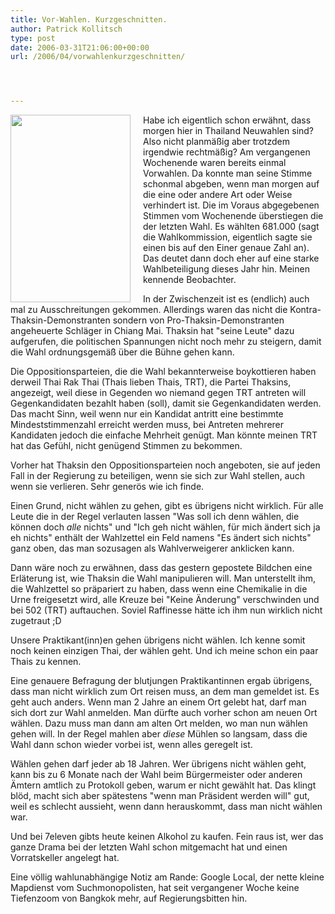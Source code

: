 ```yaml
---
title: Vor-Wahlen. Kurzgeschnitten.
author: Patrick Kollitsch
type: post
date: 2006-03-31T21:06:00+00:00
url: /2006/04/vorwahlenkurzgeschnitten/




---
```

<img src="/images/208.jpg" style="height:300px; width:192px;float: left;margin-right: 20px;" />Habe ich eigentlich schon erw&auml;hnt, dass morgen hier in Thailand Neuwahlen sind? Also nicht planm&auml;&szlig;ig aber trotzdem irgendwie rechtm&auml;&szlig;ig? Am vergangenen Wochenende waren bereits einmal Vorwahlen. Da konnte man seine Stimme schonmal abgeben, wenn man morgen auf die eine oder andere Art oder Weise verhindert ist. Die im Voraus abgegebenen Stimmen vom Wochenende &uuml;berstiegen die der letzten Wahl. Es w&auml;hlten 681.000 (sagt die Wahlkommission, eigentlich sagte sie einen bis auf den Einer genaue Zahl an). Das deutet dann doch eher auf eine starke Wahlbeteiligung dieses Jahr hin. Meinen kennende Beobachter.

In der Zwischenzeit ist es (endlich) auch mal zu Ausschreitungen gekommen. Allerdings waren das nicht die Kontra-Thaksin-Demonstranten sondern von Pro-Thaksin-Demonstranten angeheuerte Schl&auml;ger in Chiang Mai. Thaksin hat "seine Leute" dazu aufgerufen, die politischen Spannungen nicht noch mehr zu steigern, damit die Wahl ordnungsgem&auml;&szlig; &uuml;ber die B&uuml;hne gehen kann.

Die Oppositionsparteien, die die Wahl bekannterweise boykottieren haben derweil Thai Rak Thai (Thais lieben Thais, TRT), die Partei Thaksins, angezeigt, weil diese in Gegenden wo niemand gegen TRT antreten will Gegenkandidaten bezahlt haben (soll), damit sie Gegenkandidaten werden. Das macht Sinn, weil wenn nur ein Kandidat antritt eine bestimmte Mindeststimmenzahl erreicht werden muss, bei Antreten mehrerer Kandidaten jedoch die einfache Mehrheit gen&uuml;gt. Man k&ouml;nnte meinen TRT hat das Gef&uuml;hl, nicht gen&uuml;gend Stimmen zu bekommen.

Vorher hat Thaksin den Oppositionsparteien noch angeboten, sie auf jeden Fall in der Regierung zu beteiligen, wenn sie sich zur Wahl stellen, auch wenn sie verlieren. Sehr gener&ouml;s wie ich finde. 

Einen Grund, nicht w&auml;hlen zu gehen, gibt es &uuml;brigens nicht wirklich. F&uuml;r alle Leute die in der Regel verlauten lassen "Was soll ich denn w&auml;hlen, die k&ouml;nnen doch _alle_ nichts" und "Ich geh nicht w&auml;hlen, f&uuml;r mich &auml;ndert sich ja eh nichts" enth&auml;lt der Wahlzettel ein Feld namens "Es &auml;ndert sich nichts" ganz oben, das man sozusagen als Wahlverweigerer anklicken kann. 

Dann w&auml;re noch zu erw&auml;hnen, dass das gestern gepostete Bildchen eine Erl&auml;terung ist, wie Thaksin die Wahl manipulieren will. Man unterstellt ihm, die Wahlzettel so pr&auml;pariert zu haben, dass wenn eine Chemikalie in die Urne freigesetzt wird, alle Kreuze bei "Keine &Auml;nderung" verschwinden und bei 502 (TRT) auftauchen. Soviel Raffinesse h&auml;tte ich ihm nun wirklich nicht zugetraut ;D

Unsere Praktikant(inn)en gehen &uuml;brigens nicht w&auml;hlen. Ich kenne somit noch keinen einzigen Thai, der w&auml;hlen geht. Und ich meine schon ein paar Thais zu kennen.

Eine genauere Befragung der blutjungen Praktikantinnen ergab &uuml;brigens, dass man nicht wirklich zum Ort reisen muss, an dem man gemeldet ist. Es geht auch anders. Wenn man 2 Jahre an einem Ort gelebt hat, darf man sich dort zur Wahl anmelden. Man d&uuml;rfte auch vorher schon am neuen Ort w&auml;hlen. Dazu muss man dann am alten Ort melden, wo man nun w&auml;hlen gehen will. In der Regel mahlen aber _diese_ M&uuml;hlen so langsam, dass die Wahl dann schon wieder vorbei ist, wenn alles geregelt ist. 

W&auml;hlen gehen darf jeder ab 18 Jahren. Wer &uuml;brigens nicht w&auml;hlen geht, kann bis zu 6 Monate nach der Wahl beim B&uuml;rgermeister oder anderen &Auml;mtern amtlich zu Protokoll geben, warum er nicht gew&auml;hlt hat. Das klingt bl&ouml;d, macht sich aber sp&auml;testens "wenn man Pr&auml;sident werden will" gut, weil es schlecht aussieht, wenn dann herauskommt, dass man nicht w&auml;hlen war.

Und bei 7eleven gibts heute keinen Alkohol zu kaufen. Fein raus ist, wer das ganze Drama bei der letzten Wahl schon mitgemacht hat und einen Vorratskeller angelegt hat.

Eine v&ouml;llig wahlunabh&auml;ngige Notiz am Rande: Google Local, der nette kleine Mapdienst vom Suchmonopolisten, hat seit vergangener Woche keine Tiefenzoom von Bangkok mehr, auf Regierungsbitten hin.